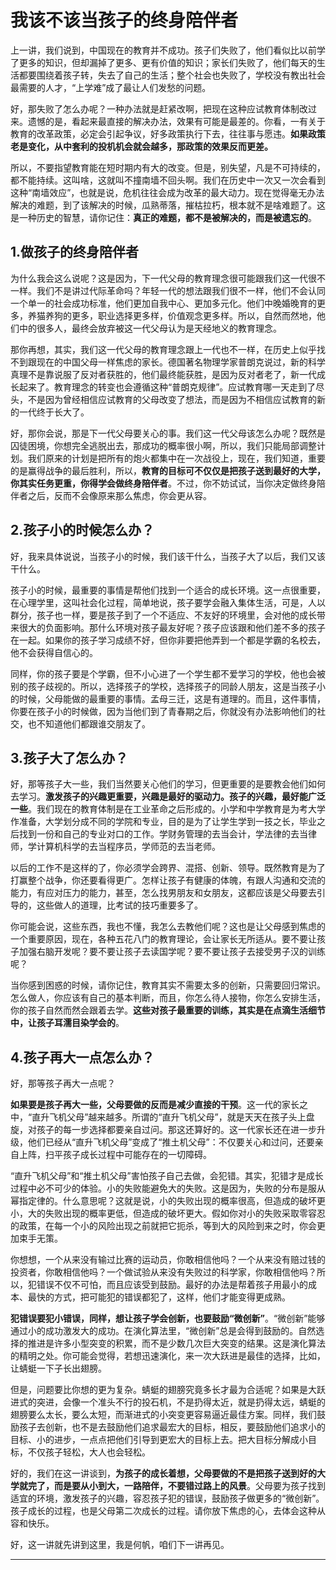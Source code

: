 # 我该不该当孩子的终身陪伴者

上一讲，我们说到，中国现在的教育并不成功。孩子们失败了，他们看似比以前学了更多的知识，但却漏掉了更多、更有价值的知识；家长们失败了，他们每天的生活都要围绕着孩子转，失去了自己的生活；整个社会也失败了，学校没有教出社会最需要的人才，“上学难”成了最让人们发愁的问题。

好，那失败了怎么办呢？一种办法就是赶紧改啊，把现在这种应试教育体制改过来。遗憾的是，看起来最直接的解决办法，效果有可能是最差的。你看，一有关于教育的改革政策，必定会引起争议，好多政策执行下去，往往事与愿违。**如果政策老是变化，从中套利的投机机会就会越多，那政策的效果反而更差。**

所以，不要指望教育能在短时期内有大的改变。但是，别失望，凡是不可持续的，都不能持续。这叫啥，这就叫不撞南墙不回头啊。我们在历史中一次又一次会看到这种“南墙效应”，也就是说，危机往往会成为改革的最大动力。现在觉得毫无办法解决的难题，到了该解决的时候，瓜熟蒂落，摧枯拉朽，根本就不是啥难题了。这是一种历史的智慧，请你记住：**真正的难题，都不是被解决的，而是被遗忘的**。

## 1.做孩子的终身陪伴者

为什么我会这么说呢？这是因为，下一代父母的教育理念很可能跟我们这一代很不一样。我们不是讲过代际革命吗？年轻一代的想法跟我们很不一样，他们不会认同一个单一的社会成功标准，他们更加自我中心、更加多元化。他们中晚婚晚育的更多，养猫养狗的更多，职业选择更多样，价值观念更多样。所以，自然而然地，他们中的很多人，最终会放弃被这一代父母认为是天经地义的教育理念。

那你再想，其实，我们这一代父母的教育理念跟上一代也不一样，在历史上似乎找不到跟现在的中国父母一样焦虑的家长。德国著名物理学家普朗克说过，新的科学真理不是靠说服了反对者获胜的，他们最终能获胜，是因为反对者老了，新一代成长起来了。教育理念的转变也会遵循这种“普朗克规律”。应试教育哪一天走到了尽头，不是因为曾经相信应试教育的父母改变了想法，而是因为不相信应试教育的新的一代终于长大了。

好，那你会说，那是下一代父母要关心的事。我们这一代父母该怎么办呢？既然是囚徒困境，你想完全逃脱出去，那成功的概率很小啊，所以，我们只能局部调整计划。我们原来的计划是把所有的炮火都集中在一次战役上，现在，我们知道，重要的是赢得战争的最后胜利，所以，**教育的目标可不仅仅是把孩子送到最好的大学，你其实任务更重，你得学会做终身陪伴者**。不过，你不妨试试，当你决定做终身陪伴者之后，反而不会像原来那么焦虑，你会更从容。

## 2.孩子小的时候怎么办？

好，我来具体说说，当孩子小的时候，我们该干什么，当孩子大了以后，我们又该干什么。

孩子小的时候，最重要的事情是帮他们找到一个适合的成长环境。这一点很重要，在心理学里，这叫社会化过程，简单地说，孩子要学会融入集体生活，可是，人以群分，孩子也一样，要是孩子到了一个不适应、不友好的环境里，会对他的成长带来很大的负面影响。那什么环境对孩子最友好呢？孩子应该跟和他们差不多的孩子在一起。如果你的孩子学习成绩不好，但你非要把他弄到一个都是学霸的名校去，他不会获得自信心的。

同样，你的孩子要是个学霸，但不小心进了一个学生都不爱学习的学校，他也会被别的孩子歧视的。所以，选择孩子的学校，选择孩子的同龄人朋友，这是当孩子小的时候，父母能做的最重要的事情。孟母三迁，这是有道理的。而且，这件事情，你要在孩子小的时候做，因为当他们到了青春期之后，你就没有办法影响他们的社交，也不知道他们都跟谁交朋友了。

## 3.孩子大了怎么办？

好，那等孩子大一些，我们当然要关心他们的学习，但更重要的是要教会他们如何去学习。**激发孩子的兴趣更重要，兴趣是最好的驱动力。孩子的兴趣，最好能广泛一些**。我们现在的教育体制是在工业革命之后形成的。小学和中学教育是为考大学作准备，大学划分成不同的学院和专业，目的是为了让学生学到一技之长，毕业之后找到一份和自己的专业对口的工作。学财务管理的去当会计，学法律的去当律师，学计算机科学的去当程序员，学师范的去当老师。

以后的工作不是这样的了，你必须学会跨界、混搭、创新、领导。既然教育是为了打赢整个战争，你还要看得更广。怎样让孩子有健康的体魄，有跟人沟通和交流的能力，有应对压力的能力，甚至，怎么找男朋友和女朋友，这都应该是父母要去引导的，这些做人的道理，比考试的技巧重要多了。

你可能会说，这些东西，我也不懂，我怎么去教他们呢？这也是让父母感到焦虑的一个重要原因，现在，各种五花八门的教育理论，会让家长无所适从。要不要让孩子加强右脑开发呢？要不要让孩子去读国学呢？要不要让孩子去接受男子汉的训练呢？

当你感到困惑的时候，请你记住，教育其实不需要太多的创新，只需要回归常识。怎么做人，你应该有自己的基本判断，而且，你怎么待人接物，你怎么安排生活，你的孩子自然而然会跟着去学。**这些对孩子最重要的训练，其实是在点滴生活细节中，让孩子耳濡目染学会的**。

## 4.孩子再大一点怎么办？

好，那等孩子再大一点呢？

**如果要是孩子再大一些，父母要做的反而是减少直接的干预**。这一代的家长之中，“直升飞机父母”越来越多。所谓的“直升飞机父母”，就是天天在孩子头上盘旋，对孩子的每一步选择都要亲自过问。那这还算好的。这一代家长还在进一步升级，他们已经从“直升飞机父母”变成了“推土机父母”：不仅要关心和过问，还要亲自上阵，扫平孩子成长过程中可能存在的一切障碍。

“直升飞机父母”和“推土机父母”害怕孩子自己去做，会犯错。其实，犯错才是成长过程中必不可少的体验。小的失败能避免大的失败。这是因为，失败的分布是服从幂指定律的。什么意思呢？这就是说，小的失败出现的概率很高，但造成的破坏更小，大的失败出现的概率更低，但造成的破坏更大。假如你对小的失败采取零容忍的政策，在每一个小的风险出现之前就把它扼杀，等到大的风险到来之时，你会更加束手无策。

你想想，一个从来没有输过比赛的运动员，你敢相信他吗？一个从来没有赔过钱的投资者，你敢相信他吗？一个做试验从来没有失败过的科学家，你敢相信他吗？所以，犯错误不仅不可怕，而且应该受到鼓励。最好的办法是帮着孩子用最小的成本、最快的方式，把可能犯的错误都犯了，这样，他们才能变得更成熟。

**犯错误要犯小错误，同样，想让孩子学会创新，也要鼓励“微创新”**。“微创新”能够通过小的成功激发大的成功。在演化算法里，“微创新”总是会得到鼓励的。自然选择的推进是许多小型突变的积累，而不是少数几次巨大突变的结果。这是演化算法的精明之处。你可能会觉得，若想迅速演化，来一次大跃进是最佳的选择，比如，让蜻蜓一下子长出翅膀。

但是，问题要比你想的更为复杂。蜻蜓的翅膀究竟多长才最为合适呢？如果是大跃进式的突进，会像一个准头不行的投石机，不是扔得太近，就是扔得太远，蜻蜓的翅膀要么太长，要么太短，而渐进式的小突变更容易逼近最佳方案。同样，我们鼓励孩子去创新，也不是去鼓励他们追求最宏大的目标，相反，要鼓励他们追求小的目标、小的进步，一点点把他们引导到更宏大的目标上去。把大目标分解成小目标，不仅孩子轻松，大人也会轻松。

好的，我们在这一讲谈到，**为孩子的成长着想，父母要做的不是把孩子送到好的大学就完了，而是要从小到大，一路陪伴，不要错过路上的风景**。父母要为孩子找到适宜的环境，激发孩子的兴趣，容忍孩子犯的错误，鼓励孩子做更多的“微创新”。孩子成长的过程，也是父母第二次成长的过程。请你放下焦虑的心，去体会这种从容和快乐。

好，这一讲就先讲到这里，我是何帆，咱们下一讲再见。

---
